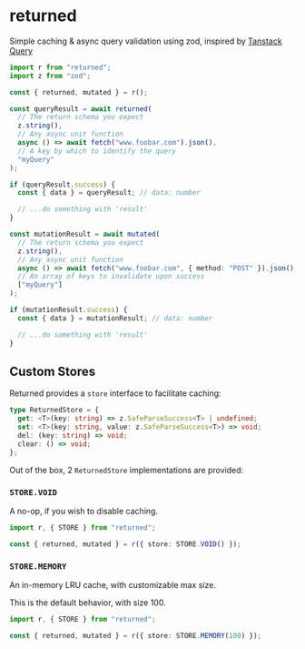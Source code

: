 # returned

Simple caching & async query validation using zod, inspired by [Tanstack Query](https://tanstack.com/query/latest)

```typescript
import r from "returned";
import z from "zod";

const { returned, mutated } = r();

const queryResult = await returned(
  // The return schema you expect
  z.string(),
  // Any async unit function
  async () => await fetch("www.foobar.com").json(),
  // A key by which to identify the query
  "myQuery"
);

if (queryResult.success) {
  const { data } = queryResult; // data: number

  // ...do something with 'result'
}

const mutationResult = await mutated(
  // The return schema you expect
  z.string(),
  // Any async unit function
  async () => await fetch("www.foobar.com", { method: "POST" }).json(),
  // An array of keys to invalidate upon success
  ["myQuery"]
);

if (mutationResult.success) {
  const { data } = mutationResult; // data: number

  // ...do something with 'result'
}
```

## Custom Stores

Returned provides a `store` interface to facilitate caching:

```typescript
type ReturnedStore = {
  get: <T>(key: string) => z.SafeParseSuccess<T> | undefined;
  set: <T>(key: string, value: z.SafeParseSuccess<T>) => void;
  del: (key: string) => void;
  clear: () => void;
};
```

Out of the box, 2 `ReturnedStore` implementations are provided:

### `STORE.VOID`

A no-op, if you wish to disable caching.

```typescript
import r, { STORE } from "returned";

const { returned, mutated } = r({ store: STORE.VOID() });
```

### `STORE.MEMORY`

An in-memory LRU cache, with customizable max size.

This is the default behavior, with size 100.

```typescript
import r, { STORE } from "returned";

const { returned, mutated } = r({ store: STORE.MEMORY(100) });
```
